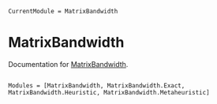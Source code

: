```@meta
CurrentModule = MatrixBandwidth
```

# MatrixBandwidth

Documentation for [MatrixBandwidth](https://github.com/Luis-Varona/MatrixBandwidth.jl).

```@index
```

```@autodocs
Modules = [MatrixBandwidth, MatrixBandwidth.Exact, MatrixBandwidth.Heuristic, MatrixBandwidth.Metaheuristic]
```
